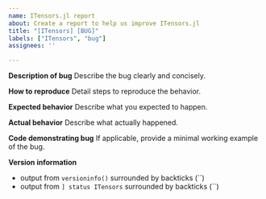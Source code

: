 ```yaml
---
name: ITensors.jl report
about: Create a report to help us improve ITensors.jl
title: "[ITensors] [BUG]"
labels: ["ITensors", "bug"]
assignees: ''

---
```


**Description of bug**
Describe the bug clearly and concisely.


**How to reproduce**
Detail steps to reproduce the behavior.


**Expected behavior**
Describe what you expected to happen.


**Actual behavior**
Describe what actually happened.


**Code demonstrating bug**
If applicable, provide a minimal working example of the bug.


**Version information**
 - output from `versioninfo()` surrounded by backticks (``)
 - output from `] status ITensors` surrounded by backticks (``)

